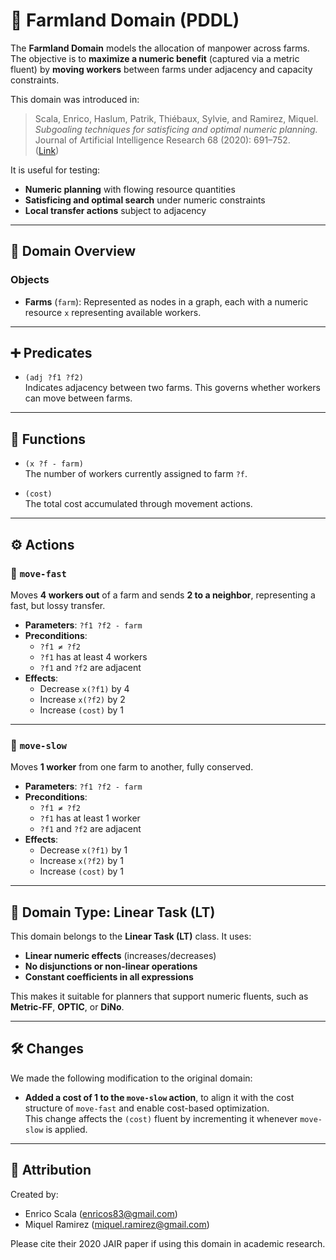 # 🌾 Farmland Domain (PDDL)

The **Farmland Domain** models the allocation of manpower across farms. The objective is to **maximize a numeric benefit** (captured via a metric fluent) by **moving workers** between farms under adjacency and capacity constraints.

This domain was introduced in:

> Scala, Enrico, Haslum, Patrik, Thiébaux, Sylvie, and Ramirez, Miquel.  
> *Subgoaling techniques for satisficing and optimal numeric planning.*  
> Journal of Artificial Intelligence Research 68 (2020): 691–752.  
> ([Link](https://jair.org/index.php/jair/article/view/11343))

It is useful for testing:
- **Numeric planning** with flowing resource quantities
- **Satisficing and optimal search** under numeric constraints
- **Local transfer actions** subject to adjacency

---

## 📂 Domain Overview

### Objects

- **Farms** (`farm`): Represented as nodes in a graph, each with a numeric resource `x` representing available workers.

---

## ➕ Predicates

- `(adj ?f1 ?f2)`  
  Indicates adjacency between two farms. This governs whether workers can move between farms.

---

## 🔢 Functions

- `(x ?f - farm)`  
  The number of workers currently assigned to farm `?f`.

- `(cost)`  
  The total cost accumulated through movement actions.

---

## ⚙️ Actions

### 🔸 `move-fast`
Moves **4 workers out** of a farm and sends **2 to a neighbor**, representing a fast, but lossy transfer.

- **Parameters**: `?f1 ?f2 - farm`
- **Preconditions**:
  - `?f1 ≠ ?f2`
  - `?f1` has at least 4 workers
  - `?f1` and `?f2` are adjacent
- **Effects**:
  - Decrease `x(?f1)` by 4
  - Increase `x(?f2)` by 2
  - Increase `(cost)` by 1

---

### 🔹 `move-slow`
Moves **1 worker** from one farm to another, fully conserved.

- **Parameters**: `?f1 ?f2 - farm`
- **Preconditions**:
  - `?f1 ≠ ?f2`
  - `?f1` has at least 1 worker
  - `?f1` and `?f2` are adjacent
- **Effects**:
  - Decrease `x(?f1)` by 1
  - Increase `x(?f2)` by 1
  - Increase `(cost)` by 1

---

## 📌 Domain Type: Linear Task (LT)

This domain belongs to the **Linear Task (LT)** class. It uses:
- **Linear numeric effects** (increases/decreases)
- **No disjunctions or non-linear operations**
- **Constant coefficients in all expressions**

This makes it suitable for planners that support numeric fluents, such as **Metric-FF**, **OPTIC**, or **DiNo**.

---

## 🛠 Changes

We made the following modification to the original domain:

- **Added a cost of 1 to the `move-slow` action**, to align it with the cost structure of `move-fast` and enable cost-based optimization.  
  This change affects the `(cost)` fluent by incrementing it whenever `move-slow` is applied.

---

## 📧 Attribution

Created by:
- Enrico Scala (<enricos83@gmail.com>)
- Miquel Ramirez (<miquel.ramirez@gmail.com>)

Please cite their 2020 JAIR paper if using this domain in academic research.
